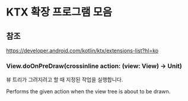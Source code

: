 # KTX 확장 프로그램 모음

## 참조

https://developer.android.com/kotlin/ktx/extensions-list?hl=ko

### View.doOnPreDraw(crossinline action: (view: View) -> Unit)

뷰 트리가 그려지려고 할 때 지정된 작업을 실행합니다.

Performs the given action when the view tree is about to be drawn.
